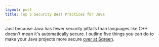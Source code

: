 ```yaml
---
layout: post
title: Top 5 Security Best Practices for Java
---
```


Just because Java has fewer security pitfalls than languages like C++ doesn't mean it's automatically secure.
I outline five things you can do to make your Java projects more secure [over at Sqreen](https://blog.sqreen.com/5-security-best-practices-for-java/).
